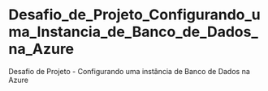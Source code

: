 # Desafio_de_Projeto_Configurando_uma_Instancia_de_Banco_de_Dados_na_Azure
Desafio de Projeto - Configurando uma instância de Banco de Dados na Azure
